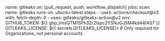 name: gitleaks
on: [pull_request, push, workflow_dispatch]
jobs:
  scan:
    name: gitleaks
    runs-on: ubuntu-latest
    steps:
      - uses: actions/checkout@v3
        with:
          fetch-depth: 0
      - uses: gitleaks/gitleaks-action@v2
        env:
          GITHUB_TOKEN: ${{ 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 }}
          GITLEAKS_LICENSE: ${{ secrets.GITLEAKS_LICENSE}} # Only required for Organizations, not personal accounts.
